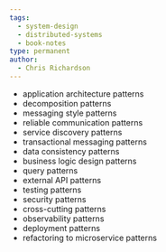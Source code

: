 ```yaml
---
tags:
  - system-design
  - distributed-systems
  - book-notes
type: permanent
author:
  - Chris Richardson
---
```


- application architecture patterns
- decomposition patterns
- messaging style patterns
- reliable communication patterns
- service discovery patterns
- transactional messaging patterns
- data consistency patterns
- business logic design patterns
- query patterns
- external API patterns
- testing patterns
- security patterns
- cross-cutting patterns
- observability patterns
- deployment patterns
- refactoring to microservice patterns